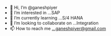 - 👋 Hi, I’m @ganeshpiyer
- 👀 I’m interested in ...SAP
- 🌱 I’m currently learning ...S/4 HANA
- 💞️ I’m looking to collaborate on ...Integration
- 📫 How to reach me ...ganeshpiyer@gmail.com

<!---
ganeshpiyer/ganeshpiyer is a ✨ special ✨ repository because its `README.md` (this file) appears on your GitHub profile.
You can click the Preview link to take a look at your changes.
--->
